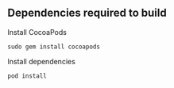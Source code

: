 ## Dependencies required to build
Install CocoaPods

```
sudo gem install cocoapods
```

Install dependencies

```
pod install
```
